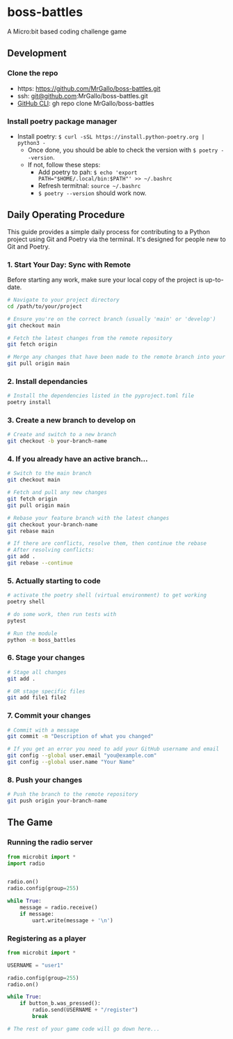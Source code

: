 # boss-battles
A Micro:bit based coding challenge game


## Development
### Clone the repo
- https: https://github.com/MrGallo/boss-battles.git
- ssh: git@github.com:MrGallo/boss-battles.git
- [GitHub CLI](https://cli.github.com/): gh repo clone MrGallo/boss-battles

### Install poetry package manager
- Install poetry: `$ curl -sSL https://install.python-poetry.org | python3 -`
    - Once done, you should be able to check the version with `$ poetry --version`.
    - If not, follow these steps:
        - Add poetry to pah: `$ echo 'export PATH="$HOME/.local/bin:$PATH"' >> ~/.bashrc`
        - Refresh termitnal: `source ~/.bashrc`
        - `$ poetry --version` should work now. 

## Daily Operating Procedure

This guide provides a simple daily process for contributing to a Python project using Git and Poetry via the terminal. It's designed for people new to Git and Poetry.

### 1. Start Your Day: Sync with Remote

Before starting any work, make sure your local copy of the project is up-to-date.

```bash
# Navigate to your project directory
cd /path/to/your/project

# Ensure you're on the correct branch (usually 'main' or 'develop')
git checkout main

# Fetch the latest changes from the remote repository
git fetch origin

# Merge any changes that have been made to the remote branch into your local copy
git pull origin main
```

### 2. Install dependancies
```bash
# Install the dependencies listed in the pyproject.toml file
poetry install
```

### 3. Create a new branch to develop on
```bash
# Create and switch to a new branch
git checkout -b your-branch-name
```

### 4. If you already have an active branch...
```bash
# Switch to the main branch
git checkout main

# Fetch and pull any new changes
git fetch origin
git pull origin main

# Rebase your feature branch with the latest changes
git checkout your-branch-name
git rebase main

# If there are conflicts, resolve them, then continue the rebase
# After resolving conflicts:
git add .
git rebase --continue
```

### 5. Actually starting to code
```bash
# activate the poetry shell (virtual environment) to get working
poetry shell

# do some work, then run tests with
pytest

# Run the module
python -m boss_battles
```

### 6. Stage your changes
```bash
# Stage all changes
git add .

# OR stage specific files
git add file1 file2
```

### 7. Commit your changes
```bash
# Commit with a message
git commit -m "Description of what you changed"

# If you get an error you need to add your GitHub username and email
git config --global user.email "you@example.com"
git config --global user.name "Your Name"
```

### 8. Push your changes
```bash
# Push the branch to the remote repository
git push origin your-branch-name
```


## The Game
### Running the radio server
```python
from microbit import *
import radio


radio.on()
radio.config(group=255)

while True:
    message = radio.receive()
    if message:
        uart.write(message + '\n')

```

### Registering as a player
```python
from microbit import *

USERNAME = "user1"

radio.config(group=255)
radio.on()

while True:
    if button_b.was_pressed():
        radio.send(USERNAME + "/register")
        break

# The rest of your game code will go down here...
```